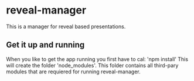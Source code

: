 reveal-manager
==============

This is a manager for reveal based presentations. 

## Get it up and running
When you like to get the app running you first have to cal: 'npm install'
This will create the folder 'node_modules'. This folder contains all third-pary modules that are requiered for running reveal-manager.
